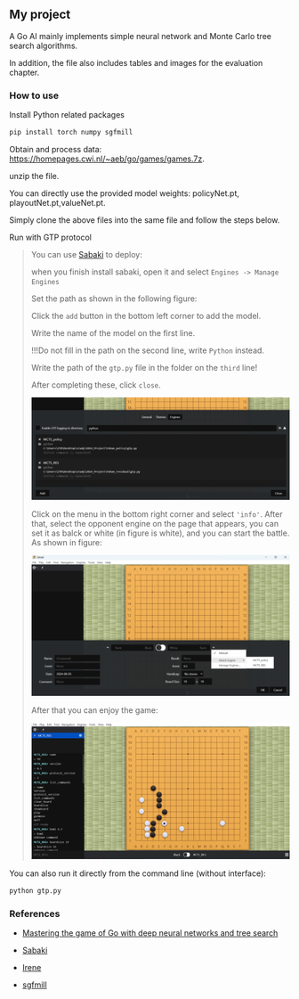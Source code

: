 ## My project

A Go AI mainly implements simple neural network and Monte Carlo tree search algorithms.

In addition, the file also includes tables and images for the evaluation chapter.

### How to use

Install Python related packages

```bash
pip install torch numpy sgfmill
```

Obtain and process data: https://homepages.cwi.nl/~aeb/go/games/games.7z. 

unzip the file. 

You can directly use the provided model weights: policyNet.pt, playoutNet.pt,valueNet.pt.

Simply clone the above files into the same file and follow the steps below.

Run with GTP protocol

> You can use  [Sabaki](https://github.com/SabakiHQ/Sabaki) to deploy:
>
> when you finish install sabaki, open it and select ```Engines -> Manage Engines```
>
> Set the path as shown in the following figure:
>
> Click the ```add``` button in the bottom left corner to add the model.
> 
> Write the name of the model on the first line.
> 
> !!!Do not fill in the path on the second line, write ```Python``` instead.
> 
> Write the path of the ```gtp.py``` file in the folder on the ```third``` line!
>
> After completing these, click ```close```.
>
> ![image](https://github.com/count001/MyProject/blob/master/image/2024-08-05%20082940.png)
>
> Click on the menu in the bottom right corner and select ```'info'```.
> After that, select the opponent engine on the page that appears, you can set it as balck or white (in figure is white), and you can start the battle. As shown in figure:
>
> ![image](https://github.com/count001/MyProject/blob/master/image/2024-08-05%20083907.png)
>
> After that you can enjoy the game:
>
> ![image](https://github.com/count001/MyProject/blob/master/image/2024-08-05%20084007.png)


You can also run it directly from the command line (without interface):
```bash
python gtp.py
```

### References

+ [Mastering the game of Go with deep neural networks and tree search](https://www.nature.com/articles/nature16961)

+ [Sabaki](https://github.com/SabakiHQ/Sabaki)

+ [Irene](https://github.com/GWDx/Irene)

+ [sgfmill](https://github.com/mattheww/sgfmill)

  
